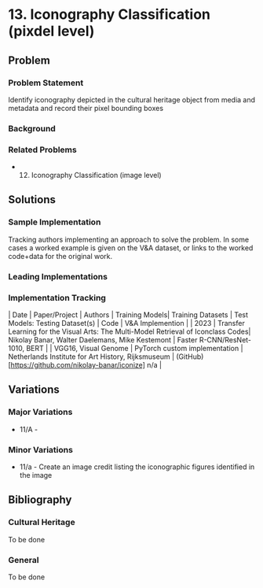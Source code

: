# 13. Iconography Classification (pixdel level)

## Problem

### Problem Statement

Identify iconography depicted in the cultural heritage object from media and metadata and record their pixel bounding boxes

### Background

### Related Problems

  * 12. Iconography Classification (image level)

## Solutions

### Sample Implementation

Tracking authors implementing an approach to solve the problem. In some cases a worked example is
given on the V&A dataset, or links to the worked code+data for the original work.

### Leading Implementations

### Implementation Tracking

| Date | Paper/Project | Authors | Training Models| Training Datasets | Test Models: Testing Dataset(s) | Code | V&A Implemention | 
| 2023 | Transfer Learning for the Visual Arts: The Multi-Model Retrieval of Iconclass Codes| Nikolay Banar, Walter Daelemans, Mike Kestemont | Faster R-CNN/ResNet-1010, BERT | | VGG16, Visual Genome | PyTorch custom implementation | Netherlands Institute for Art History, Rijksmuseum | (GitHub)[https://github.com/nikolay-banar/iconize] n/a |

## Variations

### Major Variations

  * 11/A -

### Minor Variations

  * 11/a - Create an image credit listing the iconographic figures identified in the image

## Bibliography

### Cultural Heritage

To be done

### General

To be done